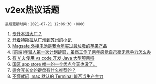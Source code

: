 # v2ex热议话题

`最后更新时间：2021-07-21 12:06:30 +0800`

1. [专升本进大厂？](https://www.v2ex.com/t/790613)
1. [开着特斯拉从广州到苏州的小记](https://www.v2ex.com/t/790678)
1. [Magsafe 外接电池是我今年买过最垃圾的苹果产品](https://www.v2ex.com/t/790635)
1. [[前端]年轻人第一次计划辞职，虽然工作了两年感觉自己毫无竞争力怎么办](https://www.v2ex.com/t/790577)
1. [有 V 友使用 vs code 开发 Java 大型项目吗](https://www.v2ex.com/t/790624)
1. [国区 app store 唯一的一个优点今天也没了。](https://www.v2ex.com/t/790738)
1. [适合写长文的键盘有什么推荐的？](https://www.v2ex.com/t/790741)
1. [不懂就问, mac 默认的 Terminal 能否当生产主力](https://www.v2ex.com/t/790612)

